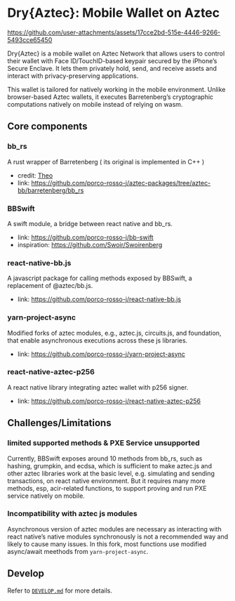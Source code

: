 # Dry{Aztec}: Mobile Wallet on Aztec

https://github.com/user-attachments/assets/17cce2bd-515e-4446-9266-5493cce65450

Dry{Aztec} is a mobile wallet on Aztec Network that allows users to control their wallet with Face ID/TouchID-based keypair secured by the iPhone’s Secure Enclave. It lets them privately hold, send, and receive assets and interact with privacy-preserving applications.

This wallet is tailored for natively working in the mobile environment. Unlike browser-based Aztec wallets, it executes Barretenberg’s cryptographic computations natively on mobile instead of relying on wasm.

## Core components

### bb_rs

A rust wrapper of Barretenberg ( its original is implemented in C++ )

- credit: [Theo](https://github.com/madztheo)
- link: https://github.com/porco-rosso-j/aztec-packages/tree/aztec-bb/barretenberg/bb_rs

### BBSwift

A swift module, a bridge between react native and bb_rs.

- link: https://github.com/porco-rosso-j/bb-swift
- inspiration: https://github.com/Swoir/Swoirenberg

### react-native-bb.js

A javascript package for calling methods exposed by BBSwift, a replacement of @aztec/bb.js.

- link: https://github.com/porco-rosso-j/react-native-bb.js

### yarn-project-async

Modified forks of aztec modules, e.g., aztec.js, circuits.js, and foundation, that enable asynchronous executions across these js libraries.

- link: https://github.com/porco-rosso-j/yarn-project-async

### react-native-aztec-p256

A react native library integrating aztec wallet with p256 signer.

- link: https://github.com/porco-rosso-j/react-native-aztec-p256

## Challenges/Limitations

### limited supported methods & PXE Service unsupported

Currently, BBSwift exposes around 10 methods from bb_rs, such as hashing, grumpkin, and ecdsa, which is sufficient to make aztec.js and other aztec libraries work at the basic level, e.g. simulating and sending transactions, on react native environment. But it requires many more methods, esp, acir-related functions, to support proving and run PXE service natively on mobile.

### Incompatibility with aztec js modules

Asynchronous version of aztec modules are necessary as interacting with react native’s native modules synchronously is not a recommended way and likely to cause many issues. In this fork, most functions use modified async/await meethods from `yarn-project-async`.

## Develop

Refer to [`DEVELOP.md`](./DEVELOP.md) for more details.
